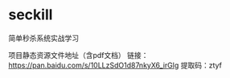 # seckill
简单秒杀系统实战学习

项目静态资源文件地址（含pdf文档）
链接：https://pan.baidu.com/s/10LLzSdO1d87nkyX6_irGlg 
提取码：ztyf
